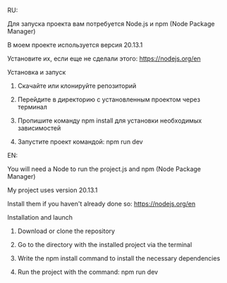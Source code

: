 RU:

Для запуска проекта вам потребуется Node.js и npm (Node Package Manager)

В моем проекте используется версия 20.13.1

Установите их, если еще не сделали этого: https://nodejs.org/en

Установка и запуск

1. Скачайте или клонируйте репозиторий

2. Перейдите в директорию с установленным проектом через терминал

3. Пропишите команду npm install для установки необходимых зависимостей
   
4. Запустите проект командой: npm run dev 


EN:

You will need a Node to run the project.js and npm (Node Package Manager)

My project uses version 20.13.1

Install them if you haven't already done so: https://nodejs.org/en

Installation and launch

1. Download or clone the repository

2. Go to the directory with the installed project via the terminal

3. Write the npm install command to install the necessary dependencies
   
4. Run the project with the command: npm run dev
